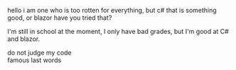 hello i am one who is too rotten for everything, but c# that is something good, or blazor have you tried that?

I'm still in school at the moment, I only have bad grades, but I'm good at C# and blazor.

do not judge my code\
famous last words
